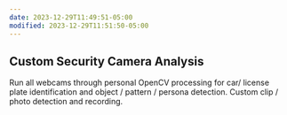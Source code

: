 ```yaml
---
date: 2023-12-29T11:49:51-05:00
modified: 2023-12-29T11:51:50-05:00
---
```


## Custom Security Camera Analysis

Run all webcams through personal OpenCV processing for car/ license plate identification and object / pattern / persona detection. Custom clip / photo detection and recording.